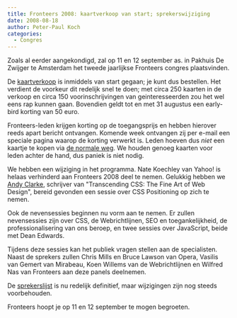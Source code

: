 ```yaml
---
title: Fronteers 2008: kaartverkoop van start; sprekerswijziging
date: 2008-08-18
author: Peter-Paul Koch
categories: 
  - Congres
---
```

Zoals al eerder aangekondigd, zal op 11 en 12 september as. in Pakhuis De Zwijger te Amsterdam het tweede jaarlijkse Fronteers congres plaatsvinden.

De [kaartverkoop](/congres/2008/kaartverkoop) is inmiddels van start gegaan; je kunt dus bestellen. Het verdient de voorkeur dit redelijk snel te doen; met circa 250 kaarten in de verkoop en circa 150 voorinschrijvingen van geinteresseerden zou het wel eens rap kunnen gaan. Bovendien geldt tot en met 31 augustus een early-bird korting van 50 euro.

Fronteers-leden krijgen korting op de toegangsprijs en hebben hierover reeds apart bericht ontvangen. Komende week ontvangen zij per e-mail een speciale pagina waarop de korting verwerkt is. Leden hoeven dus *niet* een kaartje te kopen via [de normale weg](/congres/2008/kaartverkoop). We houden genoeg kaarten voor leden achter de hand, dus paniek is niet nodig.

We hebben een wijziging in het programma. Nate Koechley van Yahoo! is helaas verhinderd aan Fronteers 2008 deel te nemen. Gelukkig hebben we [Andy Clarke](http://www.stuffandnonsense.co.uk), schrijver van "Transcending CSS: The Fine Art of Web Design", bereid gevonden een sessie over CSS Positioning op zich te nemen.

Ook de nevensessies beginnen nu vorm aan te nemen. Er zullen nevensessies zijn over CSS, de Webrichtlijnen, SEO en toegankelijkheid, de professionalisering van ons beroep, en twee sessies over JavaScript, beide met Dean Edwards.

Tijdens deze sessies kan het publiek vragen stellen aan de specialisten. Naast de sprekers zullen Chris Mills en Bruce Lawson van Opera, Vasilis van Gemert van Mirabeau, Koen Willems van de Webrichtlijnen en Wilfred Nas van Fronteers aan deze panels deelnemen.

De [sprekerslijst](/congres/2008/speakers) is nu redelijk definitief, maar wijzigingen zijn nog steeds voorbehouden.

Fronteers hoopt je op 11 en 12 september te mogen begroeten.
